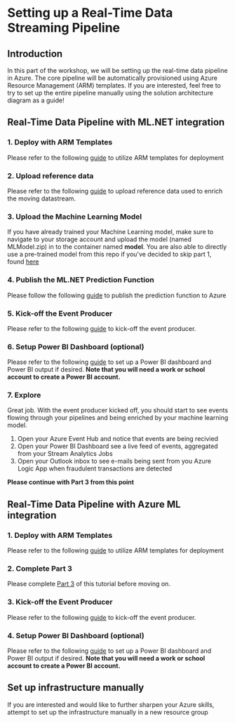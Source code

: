 # Setting up a Real-Time Data Streaming Pipeline

## Introduction
In this part of the workshop, we will be setting up the real-time data pipeline in Azure. The core pipeline will be automatically provisioned using Azure Resource Management (ARM) templates. If you are interested, feel free to try to set up the entire pipeline manually using the solution architecture diagram as a guide!

## Real-Time Data Pipeline with ML.NET integration

### 1. Deploy with ARM Templates
Please refer to the following [guide](https://github.com/aslotte/mldotnet-real-time-data-streaming-workshop/blob/master/instructions/part2-stream-mldotnet-automated.md) to utilize ARM templates for deployment

### 2. Upload reference data
Please refer to the following [guide](https://github.com/aslotte/mldotnet-real-time-data-streaming-workshop/blob/master/instructions/part2-referencedata.md)
to upload reference data used to enrich the moving datastream.

### 3. Upload the Machine Learning Model
If you have already trained your Machine Learning model, make sure to navigate to your storage account and upload the model (named MLModel.zip) in to the container named **model**.
You are also able to directly use a pre-trained model from this repo if you've decided to skip part 1, found [here](https://github.com/aslotte/mldotnet-real-time-data-streaming-workshop/tree/master/src/machine-learning/model)

### 4. Publish the ML.NET Prediction Function
Please follow the following [guide](https://github.com/aslotte/mldotnet-real-time-data-streaming-workshop/blob/master/instructions/part2-azure-function.md) to publish the prediction function to Azure

### 5. Kick-off the Event Producer
Please refer to the following [guide](https://github.com/aslotte/mldotnet-real-time-data-streaming-workshop/blob/master/instructions/part2-kickoff-event-producer.md) to kick-off the event producer.

### 6. Setup Power BI Dashboard (optional)
Please refer to the following [guide](https://github.com/aslotte/mldotnet-real-time-data-streaming-workshop/blob/master/instructions/part2-powerbi.md) to set up a Power BI dashboard and Power BI output if desired.
**Note that you will need a work or school account to create a Power BI account.**

### 7. Explore
Great job. With the event producer kicked off, you should start to see events flowing through your pipelines and being enriched by your machine learning model. 

1. Open your Azure Event Hub and notice that events are being recivied 
2. Open your Power BI Dashboard see a live feed of events, aggregated from your Stream Analytics Jobs
3. Open your Outlook inbox to see e-mails being sent from you Azure Logic App when fraudulent transactions are detected

**Please continue with Part 3 from this point**

## Real-Time Data Pipeline with Azure ML integration

### 1. Deploy with ARM Templates
Please refer to the following [guide](https://github.com/aslotte/mldotnet-real-time-data-streaming-workshop/blob/master/instructions/part2-stream-azureml.md) to utilize ARM templates for deployment

### 2. Complete Part 3
Please complete [Part 3](https://github.com/aslotte/mldotnet-real-time-data-streaming-workshop/blob/master/instructions/part1-azureml.md) of this tutorial before moving on.

### 3. Kick-off the Event Producer
Please refer to the following [guide](https://github.com/aslotte/mldotnet-real-time-data-streaming-workshop/blob/master/instructions/part2-kickoff-event-producer.md) to kick-off the event producer.

### 4. Setup Power BI Dashboard (optional)
Please refer to the following [guide](https://github.com/aslotte/mldotnet-real-time-data-streaming-workshop/blob/master/instructions/part2-powerbi.md) to set up a Power BI dashboard and Power BI output if desired.
**Note that you will need a work or school account to create a Power BI account.**

## Set up infrastructure manually
If you are interested and would like to further sharpen your Azure skills, attempt to set up the infrastructure manually in a new resource group
